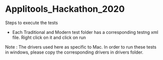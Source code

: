 # Applitools_Hackathon_2020

Steps to execute the  tests 

- Each Traditional and Modern test folder has a corresponding  testng xml file. Right click on it and click on run

Note : The drivers used here as specific to Mac. In order to run these tests in windows, please copy the corresponding drivers in drivers folder.
